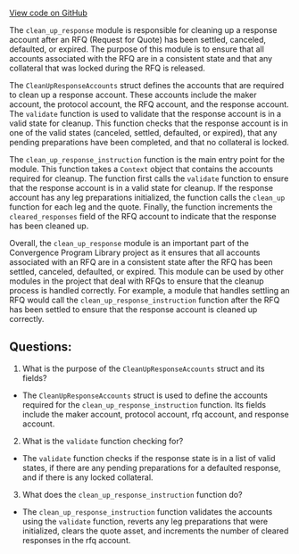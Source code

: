 [View code on GitHub](https://github.com/convergence-rfq/convergence-program-library/rfq/program/src/instructions/rfq/clean_up_response.rs)

The `clean_up_response` module is responsible for cleaning up a response account after an RFQ (Request for Quote) has been settled, canceled, defaulted, or expired. The purpose of this module is to ensure that all accounts associated with the RFQ are in a consistent state and that any collateral that was locked during the RFQ is released.

The `CleanUpResponseAccounts` struct defines the accounts that are required to clean up a response account. These accounts include the maker account, the protocol account, the RFQ account, and the response account. The `validate` function is used to validate that the response account is in a valid state for cleanup. This function checks that the response account is in one of the valid states (canceled, settled, defaulted, or expired), that any pending preparations have been completed, and that no collateral is locked.

The `clean_up_response_instruction` function is the main entry point for the module. This function takes a `Context` object that contains the accounts required for cleanup. The function first calls the `validate` function to ensure that the response account is in a valid state for cleanup. If the response account has any leg preparations initialized, the function calls the `clean_up` function for each leg and the quote. Finally, the function increments the `cleared_responses` field of the RFQ account to indicate that the response has been cleaned up.

Overall, the `clean_up_response` module is an important part of the Convergence Program Library project as it ensures that all accounts associated with an RFQ are in a consistent state after the RFQ has been settled, canceled, defaulted, or expired. This module can be used by other modules in the project that deal with RFQs to ensure that the cleanup process is handled correctly. For example, a module that handles settling an RFQ would call the `clean_up_response_instruction` function after the RFQ has been settled to ensure that the response account is cleaned up correctly.
## Questions: 
 1. What is the purpose of the `CleanUpResponseAccounts` struct and its fields?
- The `CleanUpResponseAccounts` struct is used to define the accounts required for the `clean_up_response_instruction` function. Its fields include the maker account, protocol account, rfq account, and response account.

2. What is the `validate` function checking for?
- The `validate` function checks if the response state is in a list of valid states, if there are any pending preparations for a defaulted response, and if there is any locked collateral.

3. What does the `clean_up_response_instruction` function do?
- The `clean_up_response_instruction` function validates the accounts using the `validate` function, reverts any leg preparations that were initialized, clears the quote asset, and increments the number of cleared responses in the rfq account.